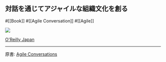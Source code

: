 ## 対話を通じてアジャイルな組織文化を創る

#[[Book]] #[[Agile Conversation]] #[[Agile]]

![](https://www.oreilly.co.jp/books/images/picture_large978-4-8144-0064-5.jpeg)

[O'Reilly Japan](https://www.oreilly.co.jp/books/9784814400645/)

---

原書: [Agile Conversations](https://itrevolution.com/product/agile-conversations/)
